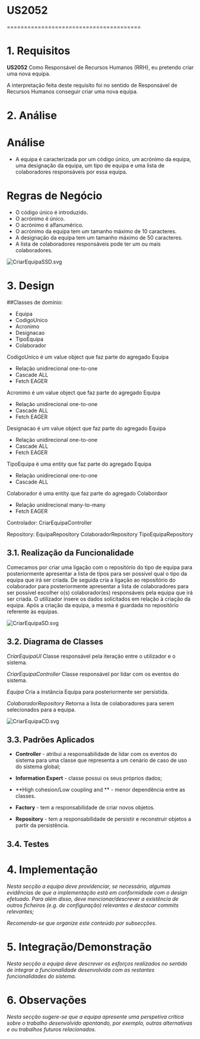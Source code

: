 # US2052
=======================================


# 1. Requisitos

**US2052** Como Responsável de Recursos Humanos (RRH), eu pretendo criar uma nova equipa.

A interpretação feita deste requisito foi no sentido de Responsável de Recursos Humanos conseguir criar uma nova equipa.

# 2. Análise

# Análise

* A equipa é caracterizada por um código único, um acrónimo da equipa, uma designação da equipa, um tipo de equipa e uma lista de colaboradores responsáveis por essa equipa.

# Regras de Negócio

* O código único é introduzido.
* O acrónimo é único.
* O acrónimo é alfanumérico.
* O acrónimo da equipa tem um tamanho máximo de 10 caracteres.
* A designação da equipa tem um tamanho máximo de 50 caracteres.
* A lista de colaboradores responsáveis pode ter um ou mais colaboradores.


![CriarEquipaSSD.svg](CriarEquipaSSD.svg)


# 3. Design

##Classes de domínio:

* Equipa
* CodigoUnico
* Acronimo
* Designacao
* TipoEquipa
* Colaborador

CodigoUnico é um value object que faz parte do agregado Equipa

* Relação unidirecional one-to-one
* Cascade ALL
* Fetch EAGER

Acronimo é um value object que faz parte do agregado Equipa

* Relação unidirecional one-to-one
* Cascade ALL
* Fetch EAGER

Designacao é um value object que faz parte do agregado Equipa

* Relação unidirecional one-to-one
* Cascade ALL
* Fetch EAGER

TipoEquipa é uma entity que faz parte do agregado Equipa

* Relação unidirecional one-to-one
* Cascade ALL

Colaborador é uma entity que faz parte do agregado Colabordaor

* Relação unidirecional many-to-many
* Fetch EAGER

Controlador: CriarEquipaController

Repository: EquipaRepository
	    ColaboradorRepository
	    TipoEquipaRepository

## 3.1. Realização da Funcionalidade

Comecamos por criar uma ligação com o repositório do tipo de equipa para posteriormente apresentar a lista de tipos para ser possível qual o tipo da equipa que irá ser criada.
De seguida cria a ligação ao repositório do colaborador para posteriormente apresentar a lista de colaboradores para ser possível escolher o(s) colaborador(es) responsáveis pela equipa que irá ser criada.
O utilizador insere os dados solicitados em relação à criação da equipa.
Após a criação da equipa, a mesma é guardada no repositório referente às equipas.


![CriarEquipaSD.svg](CriarEquipaSD.svg)

## 3.2. Diagrama de Classes

*CriarEquipaUI*
Classe responsável pela iteração entre o utilizador e o sistema.

*CriarEquipaController*
Classe responsável por lidar com os eventos do sistema.

*Equipa*
Cria a instância Equipa para posteriormente ser persistida.

*ColaboradorRepository*
Retorna a lista de colaboradores para serem selecionados para a equipa.


![CriarEquipaCD.svg](CriarEquipaCD.svg)

## 3.3. Padrões Aplicados


* **Controller** - atribui a responsabilidade de lidar com os eventos do sistema para uma classe que representa a um cenário de caso de uso do sistema global;

* **Information Expert** - classe possui os seus próprios dados;

* **High cohesion/Low coupling and ** - menor dependência entre as classes.

* **Factory** - tem a responsabilidade de criar novos objetos.

* **Repository** - tem a responsabilidade de persistir e reconstruir objetos a partir da persistência.


## 3.4. Testes 

# 4. Implementação

*Nesta secção a equipa deve providenciar, se necessário, algumas evidências de que a implementação está em conformidade com o design efetuado. Para além disso, deve mencionar/descrever a existência de outros ficheiros (e.g. de configuração) relevantes e destacar commits relevantes;*

*Recomenda-se que organize este conteúdo por subsecções.*

# 5. Integração/Demonstração

*Nesta secção a equipa deve descrever os esforços realizados no sentido de integrar a funcionalidade desenvolvida com as restantes funcionalidades do sistema.*

# 6. Observações

*Nesta secção sugere-se que a equipa apresente uma perspetiva critica sobre o trabalho desenvolvido apontando, por exemplo, outras alternativas e ou trabalhos futuros relacionados.*

